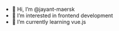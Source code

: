 - 👋 Hi, I’m @jayant-maersk
- 👀 I’m interested in frontend development
- 🌱 I’m currently learning vue.js

<!---
jayant-maersk/jayant-maersk is a ✨ special ✨ repository because its `README.md` (this file) appears on your GitHub profile.
You can click the Preview link to take a look at your changes.
--->
